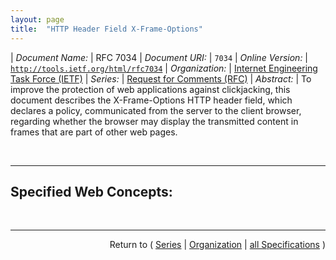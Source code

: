 ```yaml
---
layout: page
title:  "HTTP Header Field X-Frame-Options"
---
```


| *Document Name:* | RFC 7034
| *Document URI:* | `7034`
| *Online Version:* | [`http://tools.ietf.org/html/rfc7034`](http://tools.ietf.org/html/rfc7034)
| *Organization:* | [Internet Engineering Task Force (IETF)](..  "List of specification series by this organization")
| *Series:* | [Request for Comments (RFC)](.  "List of specifications in this series")
| *Abstract:* | To improve the protection of web applications against clickjacking, this document describes the X-Frame-Options HTTP header field, which declares a policy, communicated from the server to the client browser, regarding whether the browser may display the transmitted content in frames that are part of other web pages.

<br/>
<hr/>

## Specified Web Concepts:



<br/>
<hr/>

<p style="text-align: right">Return to ( <a href="./">Series</a> | <a href="../">Organization</a> | <a href="../../">all Specifications</a> )</p>